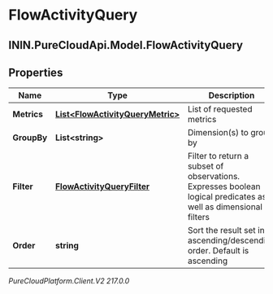 # FlowActivityQuery

## ININ.PureCloudApi.Model.FlowActivityQuery

## Properties

|Name | Type | Description | Notes|
|------------ | ------------- | ------------- | -------------|
| **Metrics** | [**List&lt;FlowActivityQueryMetric&gt;**](FlowActivityQueryMetric) | List of requested metrics | |
| **GroupBy** | **List&lt;string&gt;** | Dimension(s) to group by | |
| **Filter** | [**FlowActivityQueryFilter**](FlowActivityQueryFilter) | Filter to return a subset of observations. Expresses boolean logical predicates as well as dimensional filters | [optional] |
| **Order** | **string** | Sort the result set in ascending/descending order. Default is ascending | [optional] |



_PureCloudPlatform.Client.V2 217.0.0_
